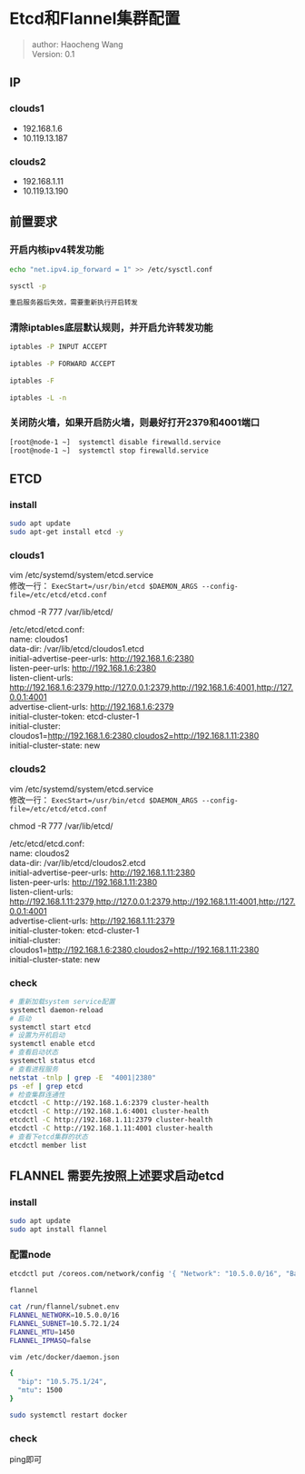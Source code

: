 # Etcd和Flannel集群配置

> author: Haocheng Wang  
> Version: 0.1

## IP
### clouds1
- 192.168.1.6
- 10.119.13.187

### clouds2
- 192.168.1.11
- 10.119.13.190


## 前置要求
### 开启内核ipv4转发功能
``` sh
echo "net.ipv4.ip_forward = 1" >> /etc/sysctl.conf
​
sysctl -p

重启服务器后失效，需要重新执行开启转发
```
### 清除iptables底层默认规则，并开启允许转发功能
``` sh
iptables -P INPUT ACCEPT
​
iptables -P FORWARD ACCEPT
​
iptables -F
​
iptables -L -n
```
### 关闭防火墙，如果开启防火墙，则最好打开2379和4001端口
``` sh
[root@node-1 ~]  systemctl disable firewalld.service
[root@node-1 ~]  systemctl stop firewalld.service
```


## ETCD
### install
``` sh
sudo apt update
sudo apt-get install etcd -y
```

### clouds1
<!-- $ etcd --name cloudos1 --initial-advertise-peer-urls http://192.168.1.6:2380 \  
  --listen-peer-urls http://192.168.1.6:2380 \  
  --listen-client-urls http://192.168.1.6:2379,http://127.0.0.1:2379 \  
  --advertise-client-urls http://192.168.1.6:2379 \  
  --initial-cluster-token etcd-cluster-1 \  
  --initial-cluster cloudos1=http://192.168.1.6:2380,cloudos2=http://192.168.1.11:2380 \  
  --initial-cluster-state new -->  

vim /etc/systemd/system/etcd.service   
修改一行： `ExecStart=/usr/bin/etcd $DAEMON_ARGS --config-file=/etc/etcd/etcd.conf`   

chmod -R 777 /var/lib/etcd/  

/etc/etcd/etcd.conf:  
name:  cloudos1   
data-dir:  /var/lib/etcd/cloudos1.etcd  
initial-advertise-peer-urls:  http://192.168.1.6:2380  
listen-peer-urls:   http://192.168.1.6:2380  
listen-client-urls:   http://192.168.1.6:2379,http://127.0.0.1:2379,http://192.168.1.6:4001,http://127.0.0.1:4001  
advertise-client-urls:  http://192.168.1.6:2379  
initial-cluster-token:  etcd-cluster-1  
initial-cluster:  cloudos1=http://192.168.1.6:2380,cloudos2=http://192.168.1.11:2380  
initial-cluster-state:   new  

### clouds2
<!-- $ etcd --name cloudos2 --initial-advertise-peer-urls http://192.168.1.11:2380 \  
  --listen-peer-urls http://192.168.1.11:2380 \  
  --listen-client-urls http://192.168.1.11:2379,http://127.0.0.1:2379 \  
  --advertise-client-urls http://192.168.1.11:2379 \  
  --initial-cluster-token etcd-cluster-1 \  
  --initial-cluster cloudos1=http://192.168.1.6:2380,cloudos2=http://192.168.1.11:2380 \  
  --initial-cluster-state new -->

vim /etc/systemd/system/etcd.service   
修改一行： `ExecStart=/usr/bin/etcd $DAEMON_ARGS --config-file=/etc/etcd/etcd.conf`   

chmod -R 777 /var/lib/etcd/  

/etc/etcd/etcd.conf:  
name:  cloudos2   
data-dir:  /var/lib/etcd/cloudos2.etcd    
initial-advertise-peer-urls:  http://192.168.1.11:2380   
listen-peer-urls:  http://192.168.1.11:2380   
listen-client-urls:  http://192.168.1.11:2379,http://127.0.0.1:2379,http://192.168.1.11:4001,http://127.0.0.1:4001   
advertise-client-urls:  http://192.168.1.11:2379   
initial-cluster-token:  etcd-cluster-1  
initial-cluster:  cloudos1=http://192.168.1.6:2380,cloudos2=http://192.168.1.11:2380   
initial-cluster-state:  new  

### check  
``` sh
# 重新加载system service配置
systemctl daemon-reload
# 启动
systemctl start etcd
# 设置为开机启动
systemctl enable etcd
# 查看启动状态
systemctl status etcd
# 查看进程服务
netstat -tnlp | grep -E  "4001|2380"
ps -ef | grep etcd
# 检查集群连通性
etcdctl -C http://192.168.1.6:2379 cluster-health
etcdctl -C http://192.168.1.6:4001 cluster-health
etcdctl -C http://192.168.1.11:2379 cluster-health
etcdctl -C http://192.168.1.11:4001 cluster-health
# 查看下etcd集群的状态
etcdctl member list 
```


## FLANNEL 需要先按照上述要求启动etcd
### install
``` sh
sudo apt update
sudo apt install flannel
```

### 配置node
``` sh
etcdctl put /coreos.com/network/config '{ "Network": "10.5.0.0/16", "Backend": {"Type": "vxlan"}}'

flannel

cat /run/flannel/subnet.env
FLANNEL_NETWORK=10.5.0.0/16
FLANNEL_SUBNET=10.5.72.1/24
FLANNEL_MTU=1450
FLANNEL_IPMASQ=false

vim /etc/docker/daemon.json

{
  "bip": "10.5.75.1/24",
  "mtu": 1500
}

sudo systemctl restart docker
```

### check

ping即可


